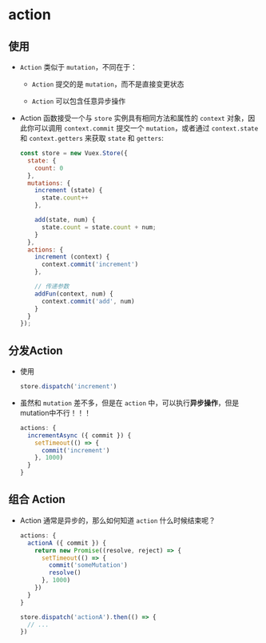 # action

## 使用

- `Action` 类似于 `mutation`，不同在于：

  - `Action` 提交的是 `mutation`，而不是直接变更状态

  - `Action` 可以包含任意异步操作

- Action 函数接受一个与 `store` 实例具有相同方法和属性的 `context` 对象，因此你可以调用 `context.commit` 提交一个 `mutation`，或者通过 `context.state` 和 `context.getters` 来获取 `state` 和 `getters`:

    ```js
    const store = new Vuex.Store({
      state: {
        count: 0
      },
      mutations: {
        increment (state) {
          state.count++
        },

        add(state, num) {
          state.count = state.count + num;
        }
      },
      actions: {
        increment (context) {
          context.commit('increment')
        },

        // 传递参数
        addFun(context, num) {
          context.commit('add', num)
        }
      }
    });
    ```

## 分发Action

- 使用

    ```js
    store.dispatch('increment')
    ```

- 虽然和 `mutation` 差不多，但是在 `action` 中，可以执行**异步操作**，但是mutation中不行！！！

    ```js
    actions: {
      incrementAsync ({ commit }) {
        setTimeout(() => {
          commit('increment')
        }, 1000)
      }
    }
    ```

## 组合 Action

- Action 通常是异步的，那么如何知道 `action` 什么时候结束呢？

    ```js
    actions: {
      actionA ({ commit }) {
        return new Promise((resolve, reject) => {
          setTimeout(() => {
            commit('someMutation')
            resolve()
          }, 1000)
        })
      }
    }
    ```

    ```js
    store.dispatch('actionA').then(() => {
      // ...
    })
    ```
